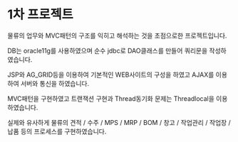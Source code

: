 # 1차 프로젝트 

물류의 업무와 MVC패턴의 구조를 익히고 해석하는 것을 초점으로한 프로젝트입니다.

DB는 oracle11g를 사용하였으며 순수 jdbc로 DAO클래스를 만들어 쿼리문을 작성하였습니다.

JSP와 AG_GRID등을 이용하여 기본적인 WEB사이트의 구성을 하였고 AJAX를 이용하여 서버와 통신을 하였습니다.

MVC패턴을 구현하였고 트랜잭션 구현과 Thread동기화 문제는 Threadlocal을 이용하였습니다.

실제와 유사하게 물류의 견적 / 수주 / MPS / MRP / BOM / 창고 / 작업관리 / 작업장 / 납품 등의 프로세스를 구현하였습니다.
